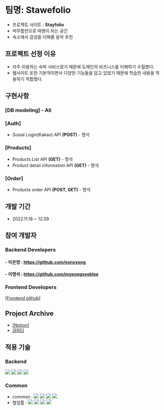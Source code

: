 # 팀명: Stawefolio

- 프로젝트 사이트 : **Stayfolio**
- 머무름만으로 여행이 되는 공간
- 숙소에서 감성을 더해줄 음악 추천

## 프로젝트 선정 이유

- 자주 이용하는 숙박 서비스였기 때문에 도메인의 비즈니스를 이해하기 수월했다.
- 웹사이트 또한 기본적이면서 다양한 기능들을 담고 있었기 때문에 학습한 내용을 적용하기 적합했다.

## 구현사항

### [DB modeling] - All

### [Auth]

- Sosial Login(Kakao) API **(POST)** - 명석

### [Products]

- Products List API **(GET)** - 명석
- Product detail information API **(GET)** - 명석

### [Order]

- Products order API **(POST, GET)** - 명석

## 개발 기간

- 2022.11.18 ~ 12.09

## 참여 개발자

### Backend Developers

#### - 이은영 : https://github.com/exnyxxng

#### - 이명석 : https://github.com/myeongseoklee

### Frontend Developers

[[Frontend github]](https://github.com/wecode-bootcamp-korea/39-2st-stawefolio-frontend)

## Project Archive

- [[Notion]](https://stirring-cyclone-82f.notion.site/04eef3a312024a05bb1bb7742b7afe21)
- [[ERD]](https://dbdiagram.io/d/63849051c9abfc6111759884)

## 적용 기술

### Backend

<img src="https://img.shields.io/badge/javascript-F7DF1E?style=for-the-badge&logo=javascript&logoColor=white"/> <img src="https://img.shields.io/badge/node.js-339933?style=for-the-badge&logo=node.js&logoColor=white"/> <img src="https://img.shields.io/badge/express-000000?style=for-the-badge&logo=express&logoColor=white"/> <img src="https://img.shields.io/badge/mysql-4479A1?style=for-the-badge&logo=mysql&logoColor=white"/>

### Common

- common : <img src="https://img.shields.io/badge/Git-F05032?style=flat&logo=Git&logoColor=white"/> <img src="https://img.shields.io/badge/GitHub-181717?style=flat&logo=GitHub&logoColor=white"/> <img src="https://img.shields.io/badge/AWS-232F3E?style=flat&logo=AmazonAWS&logoColor=white"/> <img src="https://img.shields.io/badge/Prettier-F7B93E?style=flat&logo=prettier&logoColor=white"/>
- 협업툴 : <img src="https://img.shields.io/badge/Notion-000000?style=flat&logo=Notion&logoColor=white"/> <img src="https://img.shields.io/badge/Slack-4A154B?style=flat&logo=Slack&logoColor=white"/> <img src="https://img.shields.io/badge/Trello-0052CC?style=flat&logo=Trello&logoColor=white"/> <img src="https://img.shields.io/badge/PostMan-FF6C37?style=flat&logo=PostMan&logoColor=white"/>
